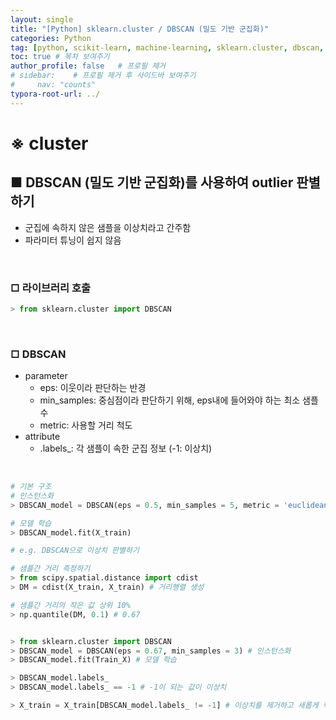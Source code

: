```yaml
---
layout: single
title: "[Python] sklearn.cluster / DBSCAN (밀도 기반 군집화)"
categories: Python
tag: [python, scikit-learn, machine-learning, sklearn.cluster, dbscan, outlier]
toc: true # 목차 보여주기
author_profile: false   # 프로필 제거
# sidebar:    # 프로필 제거 후 사이드바 보여주기
#     nav: "counts"
typora-root-url: ../
---
```


# ※ cluster

## ■ DBSCAN (밀도 기반 군집화)를 사용하여 outlier 판별하기
- 군집에 속하지 않은 샘플을 이상치라고 간주함
- 파라미터 튜닝이 쉽지 않음

<br>

### □ 라이브러리 호출

```py
> from sklearn.cluster import DBSCAN
```

<br>

### □ DBSCAN
- parameter
  - eps: 이웃이라 판단하는 반경
  - min_samples: 중심점이라 판단하기 위해, eps내에 들어와야 하는 최소 샘플 수
  - metric: 사용할 거리 척도
- attribute
  - .labels_: 각 샘플이 속한 군집 정보 (-1: 이상치)

<br>

```py
# 기본 구조
# 인스턴스화
> DBSCAN_model = DBSCAN(eps = 0.5, min_samples = 5, metric = 'euclidean', ...)

# 모델 학습
> DBSCAN_model.fit(X_train)
```

```py
# e.g. DBSCAN으로 이상치 판별하기

# 샘플간 거리 측정하기
> from scipy.spatial.distance import cdist
> DM = cdist(X_train, X_train) # 거리행렬 생성

# 샘플간 거리의 작은 값 상위 10%
> np.quantile(DM, 0.1) # 0.67


> from sklearn.cluster import DBSCAN
> DBSCAN_model = DBSCAN(eps = 0.67, min_samples = 3) # 인스턴스화
> DBSCAN_model.fit(Train_X) # 모델 학습

> DBSCAN_model.labels_
> DBSCAN_model.labels_ == -1 # -1이 되는 값이 이상치

> X_train = X_train[DBSCAN_model.labels_ != -1] # 이상치를 제거하고 새롭게 학습용 데이터 정의
```